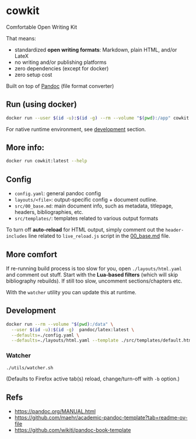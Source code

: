# cowkit

Comfortable Open Writing Kit

That means:
- standardized <b>open writing formats</b>: Markdown, plain HTML, and/or LateX
- no writing and/or publishing platforms
- zero dependencies (except for docker)
- zero setup cost

Built on top of [Pandoc](https://pandoc.org/) (file format converter)

## Run (using docker)

```sh
docker run --user $(id -u):$(id -g) --rm --volume "$(pwd):/app" cowkit:latest
```

For native runtime environment, see [development](#development) section.

## More info:

```sh
docker run cowkit:latest --help
```

## Config

- `config.yaml`: general pandoc config
- `layouts/<file>`: output-specific config + document outline.
- `src/00_base.md`: main document info, such as metadata, titlepage, headers, bibliographies, etc.
- `src/templates/`: templates related to various output formats

To turn off <b>auto-reload</b> for HTML output, simply comment out the `header-includes` line related to `live_reload.js` script in the
[00_base.md](./src/00_base.md) file.

## More comfort

If re-running build process is too slow for you, open `./layouts/html.yaml` and comment out stuff. Start with the <b>Lua-based filters</b> (which will skip
bibliography rebuilds). If still too slow, uncomment sections/chapters etc.

With the `watcher` utility you can update this at runtime.

## Development

```sh
docker run --rm --volume "$(pwd):/data" \
  --user $(id -u):$(id -g)  pandoc/latex:latest \
  --defaults=./config.yaml \
  --defaults=./layouts/html.yaml --template ./src/templates/default.html
```

### Watcher

```sh
./utils/watcher.sh
```

(Defaults to Firefox active tab(s) reload, change/turn-off with `-b` option.)


## Refs

- https://pandoc.org/MANUAL.html
- https://github.com/maehr/academic-pandoc-template?tab=readme-ov-file
- https://github.com/wikiti/pandoc-book-template
